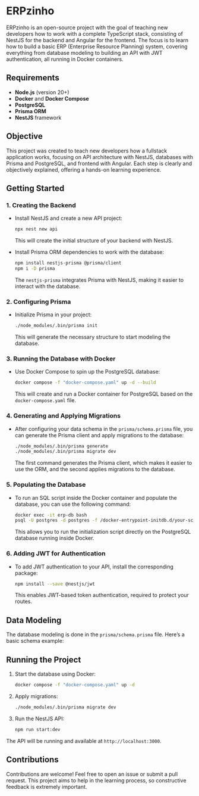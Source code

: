 ERPzinho
========

ERPzinho is an open-source project with the goal of teaching new developers how to work with a complete TypeScript stack, consisting of NestJS for the backend and Angular for the frontend. The focus is to learn how to build a basic ERP (Enterprise Resource Planning) system, covering everything from database modeling to building an API with JWT authentication, all running in Docker containers.

Requirements
------------

* **Node.js** (version 20+)
* **Docker** and **Docker Compose**
* **PostgreSQL**
* **Prisma ORM**
* **NestJS** framework

Objective
---------

This project was created to teach new developers how a fullstack application works, focusing on API architecture with NestJS, databases with Prisma and PostgreSQL, and frontend with Angular. Each step is clearly and objectively explained, offering a hands-on learning experience.

Getting Started
---------------

### 1. Creating the Backend

* Install NestJS and create a new API project:
    
    ```bash
    npx nest new api
    ```
    
    This will create the initial structure of your backend with NestJS.
    
* Install Prisma ORM dependencies to work with the database:
    
    ```bash
    npm install nestjs-prisma @prisma/client
    npm i -D prisma
    ```
    
    The `nestjs-prisma` integrates Prisma with NestJS, making it easier to interact with the database.
    

### 2. Configuring Prisma

* Initialize Prisma in your project:
    
    ```bash
    ./node_modules/.bin/prisma init
    ```
    
    This will generate the necessary structure to start modeling the database.
    

### 3. Running the Database with Docker

* Use Docker Compose to spin up the PostgreSQL database:
    
    ```bash
    docker compose -f "docker-compose.yaml" up -d --build
    ```
    
    This will create and run a Docker container for PostgreSQL based on the `docker-compose.yaml` file.
    

### 4. Generating and Applying Migrations

* After configuring your data schema in the `prisma/schema.prisma` file, you can generate the Prisma client and apply migrations to the database:
    
    ```bash
    ./node_modules/.bin/prisma generate
    ./node_modules/.bin/prisma migrate dev
    ```
    
    The first command generates the Prisma client, which makes it easier to use the ORM, and the second applies migrations to the database.
    

### 5. Populating the Database

* To run an SQL script inside the Docker container and populate the database, you can use the following command:
    
    ```bash
    docker exec -it erp-db bash
    psql -U postgres -d postgres -f /docker-entrypoint-initdb.d/your-script.sh
    ```
    
    This allows you to run the initialization script directly on the PostgreSQL database running inside Docker.
    

### 6. Adding JWT for Authentication

* To add JWT authentication to your API, install the corresponding package:
    
    ```bash
    npm install --save @nestjs/jwt
    ```
    
    This enables JWT-based token authentication, required to protect your routes.
    

Data Modeling
-------------

The database modeling is done in the `prisma/schema.prisma` file. Here’s a basic schema example:

Running the Project
-------------------

1. Start the database using Docker:
    
    ```bash
    docker compose -f "docker-compose.yaml" up -d
    ```
    
2. Apply migrations:
    
    ```bash
    ./node_modules/.bin/prisma migrate dev
    ```
    
3. Run the NestJS API:
    
    ```bash
    npm run start:dev
    ```
    

The API will be running and available at `http://localhost:3000`.

Contributions
-------------

Contributions are welcome! Feel free to open an issue or submit a pull request. This project aims to help in the learning process, so constructive feedback is extremely important.